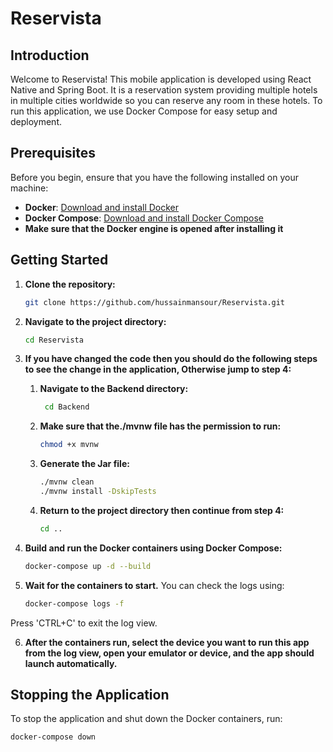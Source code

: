 # Reservista

## Introduction

Welcome to Reservista! This mobile application is developed using React Native and Spring Boot. It is a reservation system providing multiple hotels in multiple cities worldwide so you can reserve any room in these hotels. To run this application, we use Docker Compose for easy setup and deployment.

## Prerequisites

Before you begin, ensure that you have the following installed on your machine:

- **Docker**: [Download and install Docker](https://docs.docker.com/get-docker/)
- **Docker Compose**: [Download and install Docker Compose](https://docs.docker.com/compose/install/)
- **Make sure that the Docker engine is opened after installing it**

## Getting Started

1. **Clone the repository:**

   ```bash
   git clone https://github.com/hussainmansour/Reservista.git
   
2. **Navigate to the project directory:**

      ```bash
      cd Reservista

3. **If you have changed the code then you should do the following steps to see the change in the application, Otherwise jump to step 4:**
   
   1.  **Navigate to the Backend directory:**
      
       ```bash
        cd Backend

   2. **Make sure that the./mvnw file has the permission to run:**
        ```bash
        chmod +x mvnw
        
   3. **Generate the Jar file:**
      ```bash
      ./mvnw clean
      ./mvnw install -DskipTests

   4. **Return to the project directory then continue from step 4:**
      ```bash
      cd ..
      
      
4. **Build and run the Docker containers using Docker Compose:**

   ```bash
   docker-compose up -d --build

5. **Wait for the containers to start.** You can check the logs using:
   
   ```bash
   docker-compose logs -f
  Press 'CTRL+C' to exit the log view.

6. **After the containers run, select the device you want to run this app from the log view, open your emulator or device, and the app should launch automatically.**

## Stopping the Application

To stop the application and shut down the Docker containers, run:

   ```bash
   docker-compose down
